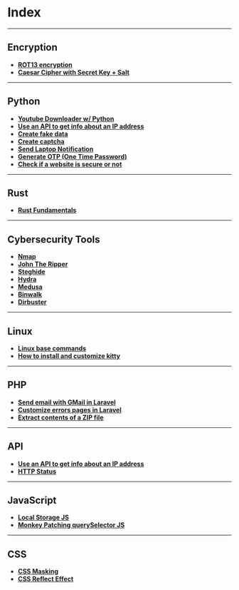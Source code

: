 # Index
---

## Encryption
- **[ROT13 encryption](./encryption/ROT-13.md)**
- **[Caesar Cipher with Secret Key + Salt](./encryption/ceasar-key-salt.md)**

---

## Python
- **[Youtube Downloader w/ Python](./python/yt-downloader.md)**
- **[Use an API to get info about an IP address](./python/IP-API-python.md)**
- **[Create fake data](./python/fake-data.md)**
- **[Create captcha](./python/create-captcha.md)**
- **[Send Laptop Notification](./python/send-laptop-notification.md)**
- **[Generate OTP (One Time Password)](./python/generate-otp.md)**
- **[Check if a website is secure or not](./python/check-websites-security.md)**

---

## Rust
- **[Rust Fundamentals](./rust/rust-fundamentals.md)**

---

## Cybersecurity Tools
- **[Nmap](./cybersecurity/nmap.md)**
- **[John The Ripper](./cybersecurity/john-the-ripper.md)**
- **[Steghide](./cybersecurity/steghide.md)**
- **[Hydra](./cybersecurity/hydra.md)**
- **[Medusa](./cybersecurity/medusa.md)**
- **[Binwalk](./cybersecurity/binwalk.md)**
- **[Dirbuster](./cybersecurity/dirbuster.md)**

---

## Linux
- **[Linux base commands](./linux/linux-commands.md)**
- **[How to install and customize kitty](./linux/kitty.md)**

---

## PHP
- **[Send email with GMail in Laravel](./php/email-gmail-laravel.md)**
- **[Customize errors pages in Laravel](./php/customize-laravel-errors-pages.md)**
- **[Extract contents of a ZIP file](./php/unzip.php.md)**

---

## API
- **[Use an API to get info about an IP address](./api/IP-API-python.md)**
- **[HTTP Status](./api/http-status.md)**

---

## JavaScript

- **[Local Storage JS](./javascript/local-storage-javascript.md)**
- **[Monkey Patching querySelector JS](./javascript/monkey-patching-selector-javascript.md)**

---

## CSS

- **[CSS Masking](./css/css-masking.md)**
- **[CSS Reflect Effect](./css/css-reflect.effect.md)**